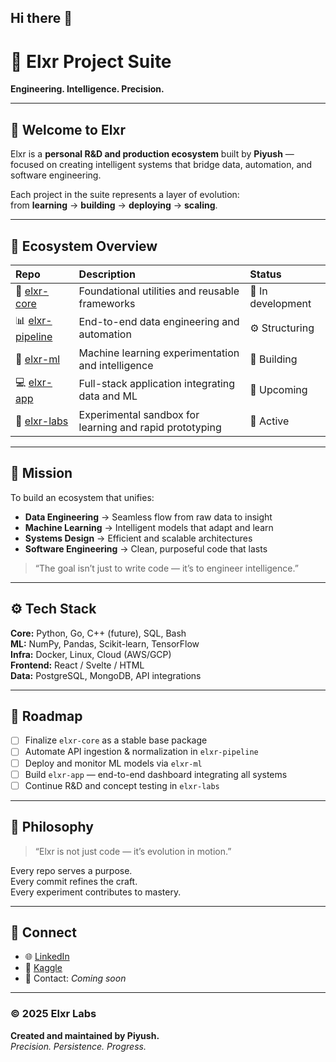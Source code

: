 ## Hi there 👋
# 🧠 Elxr Project Suite  
**Engineering. Intelligence. Precision.**

---

## 👋 Welcome to **Elxr**
Elxr is a **personal R&D and production ecosystem** built by **Piyush** — focused on creating intelligent systems that bridge data, automation, and software engineering.  

Each project in the suite represents a layer of evolution:  
from **learning** → **building** → **deploying** → **scaling**.

---

## 🧩 Ecosystem Overview

| Repo | Description | Status |
|:-----|:-------------|:--------|
| 🧱 [elxr-core](https://github.com/ELXR-creator/elxr-core) | Foundational utilities and reusable frameworks | 🧩 In development |
| 📊 [elxr-pipeline](https://github.com/ELXR-creator/elxr-pipeline) | End-to-end data engineering and automation | ⚙️ Structuring |
| 🤖 [elxr-ml](https://github.com/ELXR-creator/elxr-ml) | Machine learning experimentation and intelligence | 🧠 Building |
| 💻 [elxr-app](https://github.com/ELXR-creator/elxr-app) | Full-stack application integrating data and ML | 🚀 Upcoming |
| 🧪 [elxr-labs](https://github.com/ELXR-creator/elxr-labs) | Experimental sandbox for learning and rapid prototyping | 🔬 Active |

---

## 🎯 Mission  
To build an ecosystem that unifies:  
- **Data Engineering** → Seamless flow from raw data to insight  
- **Machine Learning** → Intelligent models that adapt and learn  
- **Systems Design** → Efficient and scalable architectures  
- **Software Engineering** → Clean, purposeful code that lasts  

> “The goal isn’t just to write code — it’s to engineer intelligence.”  

---

## ⚙️ Tech Stack  
**Core:** Python, Go, C++ (future), SQL, Bash  
**ML:** NumPy, Pandas, Scikit-learn, TensorFlow  
**Infra:** Docker, Linux, Cloud (AWS/GCP)  
**Frontend:** React / Svelte / HTML  
**Data:** PostgreSQL, MongoDB, API integrations  

---

## 🧭 Roadmap
- [ ] Finalize `elxr-core` as a stable base package  
- [ ] Automate API ingestion & normalization in `elxr-pipeline`  
- [ ] Deploy and monitor ML models via `elxr-ml`  
- [ ] Build `elxr-app` — end-to-end dashboard integrating all systems  
- [ ] Continue R&D and concept testing in `elxr-labs`

---

## 🧬 Philosophy  
> “Elxr is not just code — it’s evolution in motion.”  

Every repo serves a purpose.  
Every commit refines the craft.  
Every experiment contributes to mastery.  

---

## 🔗 Connect  
- 🌐 [LinkedIn](#)  
- 🧩 [Kaggle](#)  
- 📧 Contact: *Coming soon*

---

### © 2025 Elxr Labs  
**Created and maintained by Piyush.**  
*Precision. Persistence. Progress.*

